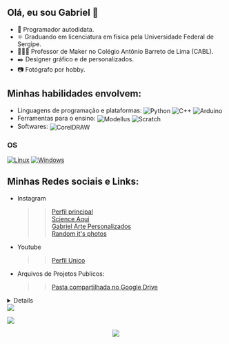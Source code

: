 ## Olá, eu sou Gabriel 👋
- 🌱 Programador autodidata.
- ⚛️ Graduando em licenciatura em física pela Universidade Federal de Sergipe.
- 👨🏻‍🏫 Professor de Maker no Colégio Antônio Barreto de Lima (CABL).
- ✒️ Designer gráfico e de personalizados.
- 📷 Fotógrafo por hobby.

## Minhas habilidades envolvem:
- Linguagens de programação e plataformas:
    <div style="display: inline-block">
        <img align="center" alt="Python" src="https://img.shields.io/badge/Python-3776AB?style=for-the-badge&logo=python&logoColor=white"/>
        <img align="center" alt="C++" src="https://img.shields.io/badge/C%2B%2B-00599C?style=for-the-badge&logo=c%2B%2B&logoColor=red"/>
        <img align="center" alt="Arduino" src="https://img.shields.io/badge/Arduino-00979D?style=for-the-badge&logo=arduino&logoColor=white"/>
    </div>
- Ferramentas para o ensino:
    <div style="display: inline-block">
        <img align="center" alt="Modellus" src="https://i.imgur.com/DfCFNu1.jpg"/>
        <img align="center" alt="Scratch" src="https://i.imgur.com/u0bQ2W9.jpg"/>
    </div>
- Softwares:
    <div style="display: inline-block">
        <img align="center" alt="CorelDRAW" src="https://i.imgur.com/chtbPpk.jpg"/>
        <!--<img align="center" alt="Sketchup" src="https://i.imgur.com/j91FVRE.jpg"/>-->
    </div>
<!--<a href="https://www.instagram.com/gabriel_j.santos_/" target="_blank"><img src="https://i.imgur.com/tXSoThF.png" alt="Instagram" width="40" height="40"/></a> -->
### OS
[![Linux](https://img.shields.io/badge/linux-black?style=for-the-badge&logo=Linux)](https://github.com/gabrieljsantos/)
[![Windows](https://img.shields.io/badge/Windows-black?style=for-the-badge&logo=Windows)](https://github.com/gabrieljsantos/)
## Minhas Redes sociais e Links:
- Instagram
    >> [Perfil principal ](https://www.instagram.com/gabriel_j.santos_) <br/>
    >> [Science Aqui](https://www.instagram.com/science_aqui) <br/>
    >> [Gabriel Arte Personalizados](https://www.instagram.com/gabriel_arte_personalizados) <br/>
    >> [Random it's photos](https://www.instagram.com/random_its_photos) <br/>
- Youtube
    >> [Perfil Unico](https://www.youtube.com/channel/UCOcZ8gG-m8HPl694-vbe5nQ) <br/>
- Arquivos de Projetos Publicos:
    >> [Pasta compartilhada no Google Drive](https://drive.google.com/drive/folders/1bxT3k2MdrBuJUGibxx55kll2b39F4q_J?usp=sharing/) <br/>


<details>
<p align="center">
  <a href="https://github.com/gabrieljsantos">
    <img src="http://github-profile-summary-cards.vercel.app/api/cards/profile-details?username=gabrieljsantos&theme=transparent" />
  </a>
  <a href="https://github.com/gabrieljsantos">
    <img src="https://github-readme-streak-stats.herokuapp.com/?user=gabrieljsantos&hide_border=true&card_width=338&theme=transparent" />
  </a>
  <a href="https://github.com/gabrieljsantos">
    <img src="http://github-profile-summary-cards.vercel.app/api/cards/stats?username=gabrieljsantos&theme=transparent" />
  </a>
  <a href="https://github.com/gabrieljsantos">
    <img src="https://github-readme-stats.vercel.app/api/top-langs/?username=gabrieljsantos&langs_count=10&exclude_repo=&hide=jupyter%20notebook,vim%20script,cmake,makefile,batchfile,emacs%20lisp,css,html&layout=default&card_width=699&hide_border=true&theme=transparent" />
  </a>
</p>
</details>

<a href="https://github.com/gabrieljsantos/github-profile-views-counter">
    <img src="https://komarev.com/ghpvc/?username=gabrieljsantos&style=for-the-badge">
</a>

[GitHub Profile Views Counter]: https://github.com/gabrieljsantos/github-profile-views-counter

![](https://hit.yhype.me/github/profile?user_id=1849174)


<p align="center">
  <a href="https://github.com/gabrieljsantos/">
    <img src="https://komarev.com/ghpvc/?username=gabrieljsantos&color=blue&style=flat)" />
  </a>
</p>
